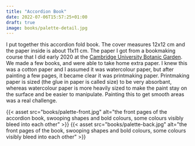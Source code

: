 ```yaml
---
title: "Accordion Book"
date: 2022-07-06T15:57:25+01:00
draft: true
image: books/palette-detail.jpg
---
```


I put together this accordion fold book.  The cover measures 12x12 cm and the paper inside is about 11x11 cm.  The paper I got from a bookmaking course that I did early 2020 at the [Cambridge University Botanic Garden](https://www.botanic.cam.ac.uk). We made a few books, and were able to take home extra paper.  I knew this was a cotton paper and I assumed it was watercolour paper, but after painting a few pages, it became clear it was printmaking paper.  Printmaking paper is sized (the glue in paper is called size) to be very absorbant, whereas watercolour paper is more heavily sized to make the paint stay on the surface and be easier to manipulate.  Painting this to get smooth areas was a real challenge.  

{{< asset src="books/palette-front.jpg" alt="the front pages of the accordion book, swooping shapes and bold colours, some colours visibly bleed into each other" >}}
{{< asset src="books/palette-back.jpg" alt="the front pages of the book, swooping shapes and bold colours, some colours visibly bleed into each other" >}}
